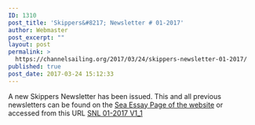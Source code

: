 ```yaml
---
ID: 1310
post_title: 'Skippers&#8217; Newsletter # 01-2017'
author: Webmaster
post_excerpt: ""
layout: post
permalink: >
  https://channelsailing.org/2017/03/24/skippers-newsletter-01-2017/
published: true
post_date: 2017-03-24 15:12:33
---
```

A new Skippers Newsletter has been issued. This and all previous newsletters can be found on the <a href="//channelsailing.org/seaessay/">Sea Essay Page of the website</a> or accessed from this URL <a title="SNL 01-2017 V1_1" href="//channelsailing.org/wp-content/uploads/2017/03/snl-01-2017-v1_1.pdf">SNL 01-2017 V1_1</a>